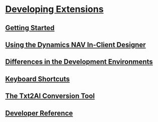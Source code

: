 # [Developing Extensions](newdev-dev-overview.md)
## [Getting Started](newdev-get-started.md)
## [Using the Dynamics NAV In-Client Designer](newdev-inclient-designer.md)
## [Differences in the Development Environments](newdev-differences.md)
## [Keyboard Shortcuts](newdev-keyboard-shortcuts.md)
## [The Txt2Al Conversion Tool](newdev-txt2al-tool.md)
## [Developer Reference](newdev-reference-overview.md)